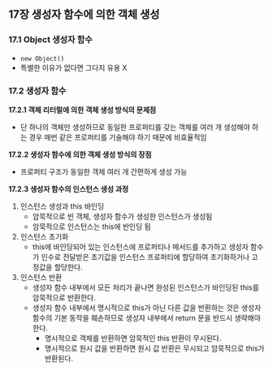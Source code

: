 ## 17장 생성자 함수에 의한 객체 생성

### 17.1 Object 생성자 함수

- `new Object()`
- 특별한 이유가 없다면 그다지 유용 X

### 17.2 생성자 함수

**17.2.1 객체 리터럴에 의한 객체 생성 방식의 문제점**

- 단 하나의 객체만 생성하므로 동일한 프로퍼티를 갖는 객체를 여러 개 생성해야 하는 경우 매번 같은 프로퍼티를 기술해야 하기 때문에 비효율적임

**17.2.2 생성자 함수에 의한 객체 생성 방식의 장점**

- 프로퍼티 구조가 동일한 객체 여러 개 간편하게 생성 가능

**17.2.3 생성자 함수의 인스턴스 생성 과정**

1. 인스턴스 생성과 this 바인딩
   - 암묵적으로 빈 객체, 생성자 함수가 생성한 인스턴스가 생성됨
   - 암묵적으로 인스턴스는 this에 반인딩 됨
2. 인스턴스 초기화
   - this에 바인딩되어 있는 인스턴스에 프로퍼티나 메서드를 추가하고 생성자 함수가 인수로 전달받은 초기값을 인스턴스 프로퍼티에 할당하여 초기화하거나 고정값을 할당한다.
3. 인스턴스 반환
   - 생성자 함수 내부에서 모든 처리가 끝나면 완성된 인스턴스가 바인딩된 this를 암묵적으로 반환한다.
   - 생성자 함수 내부에서 명시적으로 this가 아닌 다른 값을 반환하는 것은 생성자 함수의 기본 동작을 훼손하므로 생성자 내부에서 return 문을 반드시 생략해야 한다.
     - 명시적으로 객체를 반환하면 암묵적인 this 반환이 무시된다.
     - 명시적으로 원시 값을 반환하면 원시 값 반환은 무시되고 암묵적으로 this가 반환된다.
